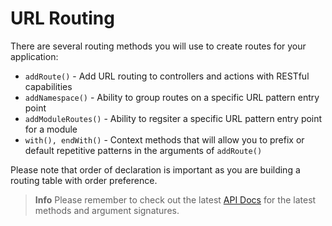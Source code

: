 # URL Routing

There are several routing methods you will use to create routes for your application:

* `addRoute()` - Add URL routing to controllers and actions with RESTful capabilities
* `addNamespace()` - Ability to group routes on a specific URL pattern entry point
* `addModuleRoutes()` - Ability to regsiter a specific URL pattern entry point for a module
* `with(), endWith()` - Context methods that will allow you to prefix or default repetitive patterns in the arguments of `addRoute()`

Please note that order of declaration is important as you are building a routing table with order preference.

> **Info** Please remember to check out the latest [API Docs](http://apidocs.ortussolutions.com/coldbox/current) for the latest methods and argument signatures.